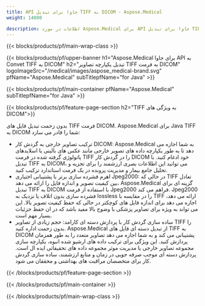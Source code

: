 ```yaml
---
title: API جاوا برای تبدیل TIFF به DICOM - Aspose.Medical
weight: 14000

description: اطلاعات در مورد Aspose.Medical برای API جاوا برای تبدیل TIFF به DICOM
---
```


{{< blocks/products/pf/main-wrap-class >}}

{{< blocks/products/pf/upper-banner h1="Aspose.Medical برای جاوا API به Convet TIFF به DICOM" h2="تبدیل یکپارچه تصاویر TIFF به فرمت DICOM" logoImageSrc="/medical/images/aspose_medical-brand.svg" pfName="Aspose.Medical" subTitlepfName="for Java" >}}

{{< blocks/products/pf/main-container pfName="Aspose.Medical" subTitlepfName="for Java" >}}

{{< blocks/products/pf/feature-page-section h2="TIFF به ویژگی های DICOM">}}

<p>بدون زحمت تبدیل فایل های TIFF فرمت DICOM. Aspose.Medical برای Java TIFF به DICOM شما را قادر می سازد:</p>

<ul>
<li>ترکیب تصاویر خارجی به گردش کار DICOM: Aspose.Medical به شما اجازه می دهد تا به طور یکپارچه داده های تصویر خارجی مانند عکس های بالینی یا اسلایدهای پاتولوژی گرفته شده در فرمت TIFF را در گردش کار DICOM خود ادغام کنید. با تبدیل TIFF به DICOM، می توانید این اطلاعات بصری ارزشمند را برای تجزیه و تحلیل جامع بیمار و مدیریت پرونده در یک فرمت استاندارد ترکیب کنید.</li>
<li>اهرم فشرده سازی برتر با پشتیبانی اختیاری Jpeg2000: در حالی که TIFF تعادل بین کیفیت تصویر و اندازه فایل را ارائه می دهد، Aspose.Medical گزینه ای برای تبدیل TIFF به DICOM با استفاده از فرمت Jpeg2000 فراهم می کند. Jpeg2000 فشرده سازی بدون اتلاف یا نزدیک به lossless را در مقایسه با TIFF ارائه می دهد، اجازه می دهد برای اندازه فایل های کوچکتر در حالی که حفظ کیفیت تصویر بالا. این می تواند به ویژه برای تصاویر پزشکی با وضوح بالا مفید باشد که در ان حفظ جزئیات بسیار مهم است.</li>
<li>ساده سازی گردش کار با پردازش دسته ای کارامد: حجم زیادی از تصاویر TIFF را بدون زحمت اداره کنید. Aspose.Medical از تبدیل دسته ای فایل های TIFF به DICOM پشتیبانی می کند و به شما اجازه می دهد تصاویر متعدد را به طور همزمان پردازش کنید. این ویژگی برای ترکیب داده های ارشیو شده انبوه، یکپارچه سازی مجموعه تصاویر خارجی یا مدیریت موثر مجموعه داده های تحقیقاتی ایده ال است. پردازش دسته ای موجب صرفه جویی در زمان و منابع ارزشمند، ساده سازی گردش کار برای متخصصان مراقبت های بهداشتی و محققان می شود.</li>
</ul>

{{< /blocks/products/pf/feature-page-section >}}

{{< /blocks/products/pf/main-container >}}

{{< /blocks/products/pf/main-wrap-class >}}